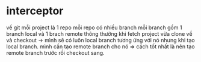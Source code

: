 # interceptor
về git
mỗi project là 1 repo
mỗi repo có nhiều branch
mỗi branch gồm 1 branch local và 1 brach remote
thông thường khi fetch project vừa clone về và checkout -> mình sẽ có luôn local branch tương ứng với nó
nhưng khi tạo local branch. mình cần tạo remote branch cho nó
=> cách tốt nhất là nên tạo remote branch trước rồi checkout sang.
